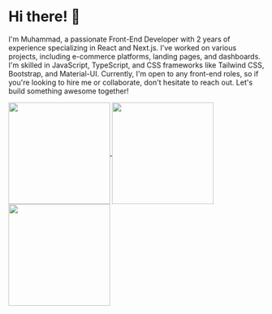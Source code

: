 # Hi there! 👋

I'm Muhammad, a passionate Front-End Developer with 2 years of experience specializing in React and Next.js. I've worked on various projects, including e-commerce platforms, landing pages, and dashboards. I'm skilled in JavaScript, TypeScript, and CSS frameworks like Tailwind CSS, Bootstrap, and Material-UI. Currently, I'm open to any front-end roles, so if you're looking to hire me or collaborate, don't hesitate to reach out. Let's build something awesome together!


<a href="https://github.com/Arplight/github-readme-stats">
  <img height=200 align="center" src="https://github-readme-stats.vercel.app/api?username=arplight&theme=blueberry&show_icons=true&hide_border=false&count_private=true" />
</a>
<a href="https://github.com/Arplight/convoychat">
  <img height=200 align="center" src="https://github-readme-stats.vercel.app/api/top-langs/?username=arplight&theme=blueberry&show_icons=true&hide_border=false&layout=compact" />
</a>
<a href="https://github.com/Arplight/convoychat">
  <img height=200 align="center" src="https://github-readme-streak-stats.herokuapp.com/?user=arplight&theme=blueberry&hide_border=false" />
</a>

